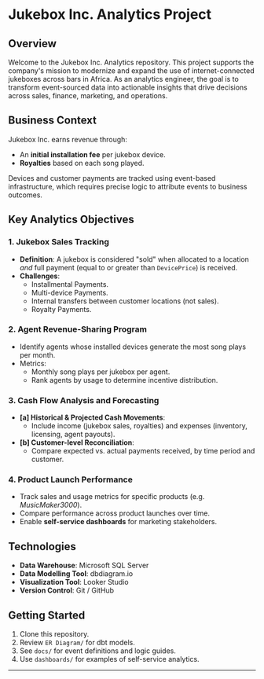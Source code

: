 # Jukebox Inc. Analytics Project

## Overview
Welcome to the Jukebox Inc. Analytics repository. This project supports the company's mission to modernize and expand the use of internet-connected jukeboxes across bars in Africa. As an analytics engineer, the goal is to transform event-sourced data into actionable insights that drive decisions across sales, finance, marketing, and operations.

## Business Context
Jukebox Inc. earns revenue through:
- An **initial installation fee** per jukebox device.
- **Royalties** based on each song played.

Devices and customer payments are tracked using event-based infrastructure, which requires precise logic to attribute events to business outcomes.

## Key Analytics Objectives
### 1. **Jukebox Sales Tracking**
- **Definition**: A jukebox is considered "sold" when allocated to a location *and* full payment (equal to or greater than `DevicePrice`) is received.
- **Challenges**:
  - Installmental Payments.
  - Multi-device Payments.
  - Internal transfers between customer locations (not sales).
  - Royalty Payments.
    

### 2. **Agent Revenue-Sharing Program**
- Identify agents whose installed devices generate the most song plays per month.
- Metrics:
  - Monthly song plays per jukebox per agent.
  - Rank agents by usage to determine incentive distribution.

### 3. **Cash Flow Analysis and Forecasting**
- **[a] Historical & Projected Cash Movements**:
  - Include income (jukebox sales, royalties) and expenses (inventory, licensing, agent payouts).
- **[b] Customer-level Reconciliation**:
  - Compare expected vs. actual payments received, by time period and customer.

### 4. **Product Launch Performance**
- Track sales and usage metrics for specific products (e.g. *MusicMaker3000*).
- Compare performance across product launches over time.
- Enable **self-service dashboards** for marketing stakeholders.


## Technologies

- **Data Warehouse**: Microsoft SQL Server
- **Data Modelling Tool**: dbdiagram.io
- **Visualization Tool**: Looker Studio
- **Version Control**: Git / GitHub

## Getting Started

1. Clone this repository.
2. Review `ER Diagram/` for dbt models.
3. See `docs/` for event definitions and logic guides.
4. Use `dashboards/` for examples of self-service analytics.


---

